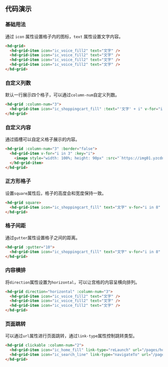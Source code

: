 
## 代码演示

### 基础用法

通过 `icon` 属性设置格子内的图标，`text` 属性设置文字内容。

```html
<hd-grid>
  <hd-grid-item icon="ic_voice_fill2" text="文字" />
  <hd-grid-item icon="ic_voice_fill2" text="文字" />
  <hd-grid-item icon="ic_voice_fill2" text="文字" />
  <hd-grid-item icon="ic_voice_fill2" text="文字" />
</hd-grid>
```

### 自定义列数

默认一行展示四个格子，可以通过`column-num`自定义列数。

```html
<hd-grid :column-num="3">
  <hd-grid-item icon="ic_shoppingcart_fill" :text="'文字' + i" v-for="i in 6" :key="i" />
</hd-grid>
```

### 自定义内容

通过插槽可以自定义格子展示的内容。

```html
<hd-grid :column-num="3" :border="false">
  <hd-grid-item v-for="i in 3" :key="i">
    <image style="width: 100%; height: 90px" :src="`https://img01.yzcdn.cn/vant/apple-${i + 1}.jpg`" />
  </hd-grid-item>
</hd-grid>
```

### 正方形格子

设置`square`属性后，格子的高度会和宽度保持一致。

```html
<hd-grid square>
  <hd-grid-item icon="ic_shoppingcart_fill" text="文字" v-for="i in 8" :key="i" />
</hd-grid>
```

### 格子间距

通过`gutter`属性设置格子之间的距离。

```html
<hd-grid :gutter="10">
  <hd-grid-item icon="ic_shoppingcart_fill" text="文字" v-for="i in 8" :key="i" />
</hd-grid>
```

### 内容横排

将`direction`属性设置为`horizontal`，可以让宫格的内容呈横向排列。

```html
<hd-grid direction="horizontal" :column-num="3">
  <hd-grid-item icon="ic_voice_fill2" text="文字" />
  <hd-grid-item icon="ic_voice_fill2" text="文字" />
  <hd-grid-item icon="ic_voice_fill2" text="文字" />
</hd-grid>
```

### 页面跳转

可以通过`url`属性进行页面跳转，通过`link-type`属性控制跳转类型。

```html
<hd-grid clickable :column-num="2">
  <hd-grid-item icon="ic_home_fill" link-type="reLaunch" url="/pages/home/Home" text="ReLaunch 跳转" />
  <hd-grid-item icon="ic_search_line" link-type="navigateTo" url="/pages/circle/Circle" text="Navigate 跳转" />
</hd-grid>
```
